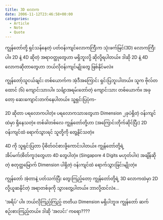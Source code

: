 ```yaml
---
title: 3D လောက
date: 2006-11-12T23:46:58+00:00
categories:
  - Article
  - Note
  - Quote
---
```

ကျွန်တော်တို့ ရှင်သန်နေတဲ့ ပတ်ဝန်းကျင်လောကကြီးက သုံးဖက်မြင်(3D) လောကကြီးပါ။ 2D နဲ့ 4D ဆိုတဲ့ အရာဝတ္ထုတွေဟာ မရှိဘူးလို့ ဆိုလို့ရပါတယ်။ ဒါဆို 2D နဲ့ 4D လောကဆိုတာတွေဟာ ဘယ်လိုဝန်းကျင်မျိုးတွေ ဖြစ်နိုင်မလဲ။

ကျွန်တော့်သူငယ်ချင်း တစ်ယောက်က အဲ့ဒီအကြောင်း ရှင်းပြဘူးပါတယ်။ သူက ဗိုလ်တထောင် (၆) ကျောင်းသားပါ။ သင်္ချာအရမ်းတော်တဲ့ ကျောင်းသား တစ်ယောက်။ အခုတော့ ဆေးကျောင်းတက်နေပါတယ်။ သူ့ရှင်းပြပုံက-

2D ဆိုတာ ပရလောကပါတဲ့။ ပရလောကသားတွေဟာ Dimension ၂ခုပဲရှိတဲ့ ဝန်းကျင်ထဲမှာ ရှိနေသတဲ့။ တစ်ခါတစ်လေ ကျွန်တော်တို့ဟာ (အကြောင်းတိုက်ဆိုင်ပြီး) 2D ဝန်းကျင်ထဲ ရောက်သွားရင် သူတို့ကို တွေ့နိုင်သတဲ့။

4D ကို သူရှင်းပြတာ ပိုစိတ်ဝင်စားဖို့ကောင်းပါတယ်။ ကျွန်တော်တို့ရဲ့ အိပ်မက်(စိတ်ကူး)တွေဟာ 4D တွေပါတဲ့။ (Singapore 4 Digits မဟုတ်ပါ။) အချိန်ဆိုတဲ့ စတုတ္ထမြောက် Dimension ပါရှိတဲ့ ဝန်းကျင်ထဲ ရောက်သွားခြင်းမျိုးတဲ့။

ကျွန်တော် အဲ့တာနဲ့ ပတ်သက်ပြီး တွေးကြည့်တော့ ကျွန်တော်တို့ရဲ့ 3D လောကထဲမှာ 2D လို့ယူဆနိုင်တဲ့ အရာတစ်ခုကို သွားတွေ့ပါတယ်။ ဘာလို့ထင်လဲ။&#8230;

&#8216;အရိပ်&#8217; ပါ။ ဘယ်လိုကြည့်ကြည့် တတိယ Dimension မရှိပါဘူး။ ကျွန်တော် ဆက်စဉ်းစားကြည့်တယ်။ ဒါဆို &#8216;အလင်း&#8217; ကရော????